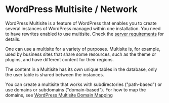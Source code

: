 # WordPress Multisite / Network

WordPress Multisite is a feature of WordPress that enables you to create several instances of WordPress managed within one installation. You need to have rewrites enabled to use multisite. Check the [server requirements](https://developer.wordpress.org/advanced-administration/multisite/prepare-network/#server-requirements) for details. 

One can use a multisite for a variety of purposes. Multisite is, for example, used by business sites that share some resources, such as the theme or plugins, and have different content for their regions. 

The content in a Multisite has its own unique tables in the database, only the user table is shared between the instances.

You can create a multisite that works with subdirectories ("path-based") or use domains or subdomains ("domain-based"). For how to map the domains, see [WordPress Multisite Domain Mapping](https://developer.wordpress.org/advanced-administration/multisite/domain-mapping/)

